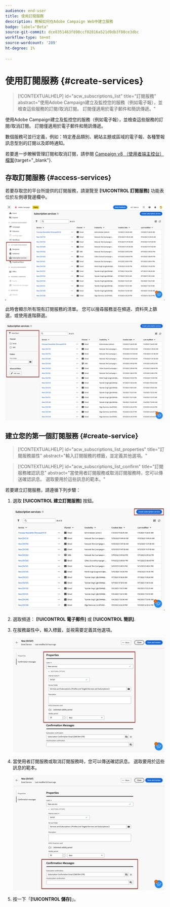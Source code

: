 ```yaml
---
audience: end-user
title: 使用訂閱服務
description: 瞭解如何在Adobe Campaign Web中建立服務
badge: label="Beta"
source-git-commit: dce8351463f898ccf02816a521d9db3f80ce3dbc
workflow-type: tm+mt
source-wordcount: '289'
ht-degree: 1%

---
```



# 使用訂閱服務 {#create-services}

>[!CONTEXTUALHELP]
>id="acw_subscriptions_list"
>title="訂閱服務"
>abstract="使用Adobe Campaign建立及監控您的服務（例如電子報），並檢查這些服務的訂閱/取消訂閱。 訂閱僅適用於電子郵件和簡訊傳遞。"

使用Adobe Campaign建立及監控您的服務（例如電子報），並檢查這些服務的訂閱/取消訂閱。 訂閱僅適用於電子郵件和簡訊傳遞。

數個服務可並行定義，例如：特定產品類別、網站主題或區域的電子報、各種警報訊息型別的訂閱以及即時通知。

若要進一步瞭解管理訂閱和取消訂閱，請參閱 [Campaign v8 （使用者端主控台）檔案](https://experienceleague.adobe.com/docs/campaign/campaign-v8/audience/subscriptions.html){target="_blank"}.

## 存取訂閱服務 {#access-services}

若要存取您的平台所提供的訂閱服務，請瀏覽至 **[!UICONTROL 訂閱服務]** 功能表位於左側導覽邊欄中。

![](assets/service-list.png)

此時會顯示所有現有訂閱服務的清單。 您可以搜尋服務並在頻道、資料夾上篩選，或使用進階篩選。

![](assets/service-filters.png)

## 建立您的第一個訂閱服務 {#create-service}

>[!CONTEXTUALHELP]
>id="acw_subscriptions_list_properties"
>title="訂閱服務屬性"
>abstract="輸入訂閱服務的標籤，並定義其他選項。"

>[!CONTEXTUALHELP]
>id="acw_subscriptions_list_confirm"
>title="訂閱服務確認訊息"
>abstract="當使用者訂閱服務或取消訂閱服務時，您可以傳送確認訊息。 選取要用於這些訊息的範本。"


若要建立訂閱服務，請遵循下列步驟：

1. 選取 **[!UICONTROL 建立訂閱服務]** 按鈕。

   ![](assets/service-create-button.png)

1. 選取頻道： **[!UICONTROL 電子郵件]** 或 **[!UICONTROL 簡訊]**.

1. 在服務屬性中，輸入標籤，並視需要定義其他選項。

   ![](assets/service-create-properties.png)

1. 當使用者訂閱服務或取消訂閱服務時，您可以傳送確認訊息。 選取要用於這些訊息的範本。

   ![](assets/service-create-confirmation-msg.png)

1. 按一下「**[!UICONTROL 儲存]**」。


